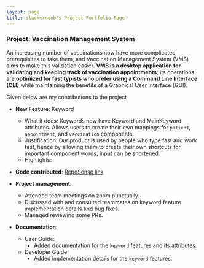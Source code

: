 ```yaml
---
layout: page
title: slackernoob's Project Portfolio Page
---
```


### Project: Vaccination Management System

An increasing number of vaccinations now have more complicated prerequisites to take them, and Vaccination Management System (VMS) aims to make this validation easier. **VMS is a desktop application for validating and keeping track of vaccination appointments**; its operations are **optimized for fast typists who prefer using a Command Line Interface (CLI)** while maintaining the benefits of a Graphical User Interface (GUI).

Given below are my contributions to the project

* **New Feature**: Keyword
  * What it does: Keywords now have Keyword and MainKeyword attributes. Allows users to create their own mappings for `patient`, `appointment`, and `vaccination` components.
  * Justification: Our product is used by people who type fast and work fast, hence by allowing them to create their own shortcuts for important component words, input can be shortened.
  * Highlights: 

* **Code contributed**: [RepoSense link](https://nus-cs2103-ay2223s2.github.io/tp-dashboard/?search=slackernoob&sort=groupTitle&sortWithin=title&timeframe=commit&mergegroup=&groupSelect=groupByRepos&breakdown=true&checkedFileTypes=docs~functional-code~test-code~other&since=2023-02-17&tabOpen=true&tabType=authorship&tabAuthor=slackernoob&tabRepo=AY2223S2-CS2103-F11-3%2Ftp%5Bmaster%5D&authorshipIsMergeGroup=false&authorshipFileTypes=docs~functional-code~test-code&authorshipIsBinaryFileTypeChecked=false&authorshipIsIgnoredFilesChecked=false)

* **Project management**:
  * Attended team meetings on zoom punctually.
  * Discussed with and consulted teammates on keyword feature implementation details and bug fixes.
  * Managed reviewing some PRs.

* **Documentation**:
  * User Guide:
    * Added documentation for the `keyword` features and its attributes.
  * Developer Guide:
    * Added implementation details for the `keyword` features.

